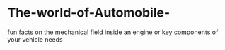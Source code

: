 # The-world-of-Automobile-
fun facts on the mechanical field inside an engine or key components of your vehicle needs 
